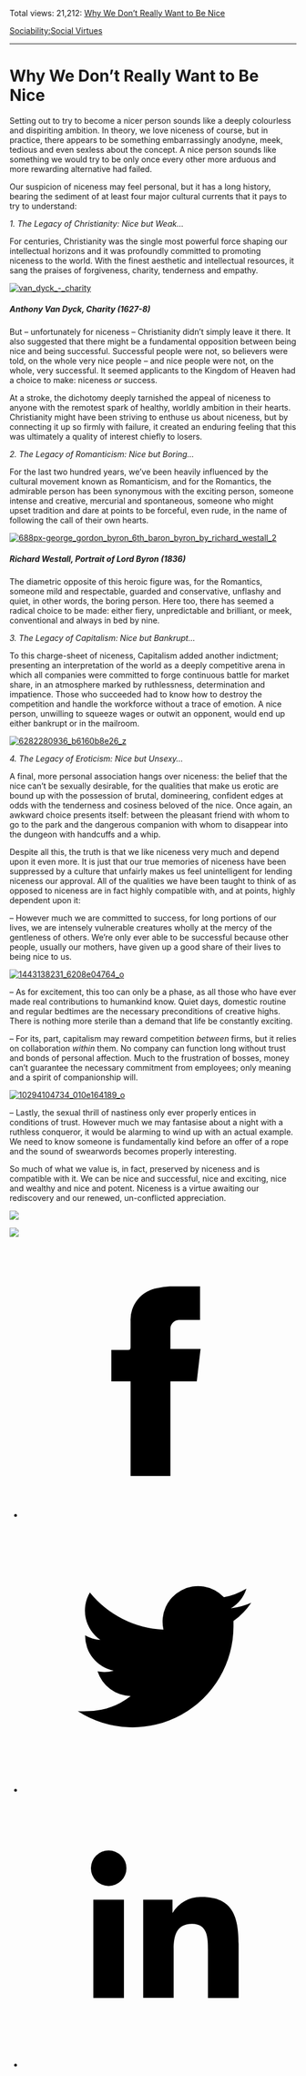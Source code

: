 Total views: 21,212: [Why We Don’t Really Want to Be Nice](https://www.theschooloflife.com/thebookoflife/why-we-dont-really-want-to-be-nice/)

[Sociability:](https://www.theschooloflife.com/thebookoflife/category/sociability/)[Social Virtues](https://www.theschooloflife.com/thebookoflife/category/sociability/social-virtues/)

* * *

# Why We Don’t Really Want to Be Nice
<style>
						.alignnone {
  display: block;
  margin-left: auto;
  margin-right: auto;
  align: center:
}

.addtoany_share_save_container {
display:none;
}

.wp-block-image {
		display: block;
  margin-left: auto;
  margin-right: auto;
  width: 50%;
}

.aligncenter {
display: block;
  margin-left: auto;
  margin-right: auto;
  align: center:
}

@media only screen and (max-width: 500px) {
  .wp-block-image {
		display: block;
  margin-left: auto;
  margin-right: auto;
  width: 100%;
} }

h1 {max-width: 600px !important;
}
.s18-single-post .content-area .site-main article .post-cat-header-display + .old-wrapper p {
    font-size: 1.200em
}
						</style>

Setting out to try to become a nicer person sounds like a deeply colourless and dispiriting ambition. In theory, we love niceness of course, but in practice, there appears to be something embarrassingly anodyne, meek, tedious and even sexless about the concept. A&nbsp;nice person sounds like something we would try to be only once every other more arduous and more rewarding alternative had failed.

Our suspicion of niceness may feel personal, but it has a long history, bearing the sediment of at least four major cultural currents that it pays to try to understand:

_1. The Legacy of Christianity: Nice but Weak…_

For centuries, Christianity was the single most powerful force shaping our intellectual horizons and it was profoundly committed to promoting niceness to the world. With the finest aesthetic and intellectual resources, it sang the praises of forgiveness, charity, tenderness and empathy.

[![van_dyck_-_charity](https://www.theschooloflife.com/thebookoflife/wp-content/uploads/2016/10/Van_Dyck_-_Charity.jpg)](http://www.thebookoflife.org/wp-content/uploads/2016/10/Van_Dyck_-_Charity.jpg)

##### Anthony Van Dyck, _Charity_ (1627-8)

But – unfortunately for niceness – Christianity didn’t simply leave it there. It also suggested that there might be a fundamental opposition between being nice and being successful. Successful people were not, so believers were told, on the whole very nice people – and nice people were not, on the whole, very successful. It seemed applicants to the Kingdom of Heaven had a choice to make: niceness _or_ success.

At a stroke, the dichotomy deeply tarnished the appeal of niceness to anyone with the remotest spark of healthy, worldly ambition in their hearts. Christianity might have been striving to enthuse us about niceness, but by connecting it up so firmly with failure, it created an enduring feeling that this was ultimately a quality of interest chiefly to losers.

_2. The Legacy of Romanticism: Nice but Boring…_

For the last two hundred years, we’ve been heavily influenced by the cultural movement known as Romanticism, and for the Romantics, the admirable person has been synonymous with the exciting person, someone intense and creative, mercurial and spontaneous, someone who might upset tradition and dare at points to be forceful, even rude, in the name of following the call of their own hearts.

[![688px-george_gordon_byron_6th_baron_byron_by_richard_westall_2](https://www.theschooloflife.com/thebookoflife/wp-content/uploads/2016/10/688px-George_Gordon_Byron_6th_Baron_Byron_by_Richard_Westall_2.jpg)](http://www.thebookoflife.org/wp-content/uploads/2016/10/688px-George_Gordon_Byron_6th_Baron_Byron_by_Richard_Westall_2.jpg)

##### Richard Westall, _Portrait of Lord Byron_ (1836)

The diametric opposite of this heroic figure was, for the Romantics, someone mild and respectable, guarded and conservative, unflashy and quiet, in other words, the boring person. Here too, there has seemed a radical choice to be made: either fiery, unpredictable and brilliant, or meek, conventional and always in bed by nine.

_3. The Legacy of Capitalism: Nice but Bankrupt…_

To this charge-sheet of niceness, Capitalism added another indictment; presenting an interpretation of the world as a deeply competitive arena in which all companies were committed to forge continuous battle for market share, in an atmosphere marked by ruthlessness, determination and impatience. Those who succeeded had to know how to destroy the competition and handle the workforce without a trace of emotion. A nice person, unwilling to squeeze wages or outwit an opponent, would end up either bankrupt or in the mailroom.

[![6282280936_b6160b8e26_z](https://www.theschooloflife.com/thebookoflife/wp-content/uploads/2016/10/6282280936_b6160b8e26_z.jpg)](http://www.thebookoflife.org/wp-content/uploads/2016/10/6282280936_b6160b8e26_z.jpg)

_4. The Legacy of Eroticism: Nice but Unsexy…_

A final, more personal association hangs over niceness: the belief that the nice can’t be sexually desirable, for the qualities that make us erotic are bound up with the possession of brutal, domineering, confident edges at odds with the tenderness and cosiness beloved of the nice. Once again, an awkward choice presents itself: between the pleasant friend with whom to go to the park and the dangerous companion with whom to disappear into the dungeon with handcuffs and a whip.

Despite all this, the truth is that we like niceness very much and depend upon it even more. It is just that our true memories of niceness have been suppressed by a culture that unfairly makes us feel unintelligent for lending niceness our approval. All of the qualities we have been taught to think of as opposed to niceness are in fact highly compatible with, and at points, highly dependent upon it:

– However much we are committed to success, for long portions of our lives, we are intensely vulnerable creatures wholly at the mercy of the gentleness of others. We’re only ever able to be successful because other people, usually our mothers, have given up a good share of their lives to being nice to us.

[![1443138231_6208e04764_o](https://www.theschooloflife.com/thebookoflife/wp-content/uploads/2016/10/1443138231_6208e04764_o.jpg)](http://www.thebookoflife.org/wp-content/uploads/2016/10/1443138231_6208e04764_o.jpg)

– As for excitement, this too can only be a phase, as all those who have ever made real contributions to humankind know. Quiet days, domestic routine and regular bedtimes are the necessary preconditions of creative highs. There is nothing more sterile than a demand that life be constantly exciting.

– For its, part, capitalism may reward competition _between_ firms, but it relies on collaboration _within_ them. No company can function long without trust and bonds of personal affection. Much to the frustration of bosses, money can’t guarantee the necessary commitment from employees; only meaning and a spirit of companionship will.

[![10294104734_010e164189_o](https://www.theschooloflife.com/thebookoflife/wp-content/uploads/2016/10/10294104734_010e164189_o.jpg)](http://www.thebookoflife.org/wp-content/uploads/2016/10/10294104734_010e164189_o.jpg)

– Lastly, the sexual thrill of nastiness only ever properly entices in conditions of trust. However much we may fantasise about a night with a ruthless conqueror, it would be alarming to wind up with an actual example. We need to know someone is fundamentally kind before an offer of a rope and the sound of swearwords becomes properly interesting.

So much of what we value is, in fact, preserved by niceness and is compatible with it. We can be nice and successful, nice and exciting, nice and wealthy and nice and potent. Niceness is a virtue awaiting our rediscovery and our renewed, un-conflicted appreciation.

[![](https://img.youtube.com/vi/2Fvtgt736lo/0.jpg)](https://www.youtube.com/embed/2Fvtgt736lo '')

[![](https://img.youtube.com/vi/aCYXF4W-05w/0.jpg)](https://www.youtube.com/embed/aCYXF4W-05w '')
<style>
    .iframe-class { display: block !important; }
</style>

- [<svg xmlns="http://www.w3.org/2000/svg" viewbox="0 0 26 26"><title>Facebook</title>
                    <g>
                        <path d="M8.38,10H9.92c.2,0,.29,0,.29-.28,0-.82,0-1.64,0-2.46a3.05,3.05,0,0,1,2.57-3.15A7.22,7.22,0,0,1,14,3.95c.86,0,1.71,0,2.57,0h.25v3.2h-2A.85.85,0,0,0,14,8c0,.62,0,1.24,0,1.91h2.87L16.51,13H14v9H10.21V13H8.38Z"></path>
                    </g>
                </svg>](http://www.facebook.com/sharer/sharer.php?u=https://www.theschooloflife.com/thebookoflife/why-we-dont-really-want-to-be-nice/)
- [<svg xmlns="http://www.w3.org/2000/svg" viewbox="0 0 26 26"><title>Twitter</title>
                    <path d="M21.69,7.9a6.75,6.75,0,0,1-1.94.53,3.39,3.39,0,0,0,1.48-1.87,6.76,6.76,0,0,1-2.14.82,3.38,3.38,0,0,0-5.75,3.08,9.59,9.59,0,0,1-7-3.53,3.38,3.38,0,0,0,1,4.51A3.36,3.36,0,0,1,5.89,11v0A3.38,3.38,0,0,0,8.6,14.37a3.39,3.39,0,0,1-1.53.06,3.38,3.38,0,0,0,3.15,2.35A6.78,6.78,0,0,1,6,18.22a6.87,6.87,0,0,1-.81,0A9.6,9.6,0,0,0,20,10.08q0-.22,0-.44A6.86,6.86,0,0,0,21.69,7.9Z"></path>
                </svg>](http://twitter.com/share?url=https://www.theschooloflife.com/thebookoflife/why-we-dont-really-want-to-be-nice/&text=&via=theschooloflife)
- [<svg xmlns="http://www.w3.org/2000/svg" viewbox="0 0 26 26"><title>LinkedIn</title>
<path class="cls-2" d="M6.67,10H9.58v9.36H6.67ZM8.13,5.32A1.69,1.69,0,1,1,6.44,7,1.69,1.69,0,0,1,8.13,5.32"></path><path class="cls-2" d="M11.41,10H14.2v1.28h0A3.06,3.06,0,0,1,17,9.75c2.95,0,3.49,1.94,3.49,4.46v5.14H17.57V14.79c0-1.09,0-2.48-1.51-2.48s-1.75,1.18-1.75,2.4v4.63H11.41Z"></path></svg>](https://www.linkedin.com/shareArticle?mini=true&url=https://www.theschooloflife.com/thebookoflife/why-we-dont-really-want-to-be-nice/)
